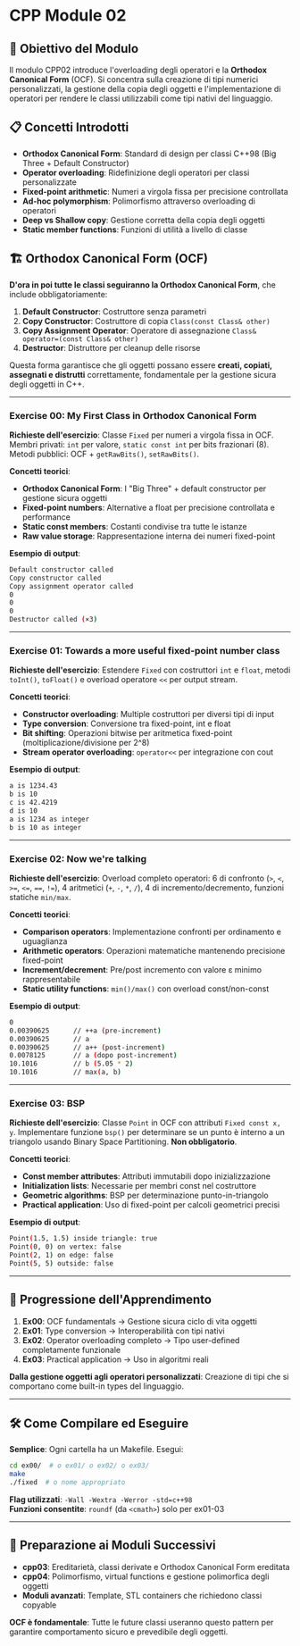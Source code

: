 # CPP Module 02

## 🎯 Obiettivo del Modulo

Il modulo CPP02 introduce l'overloading degli operatori e la **Orthodox Canonical Form** (OCF). Si concentra sulla creazione di tipi numerici personalizzati, la gestione della copia degli oggetti e l'implementazione di operatori per rendere le classi utilizzabili come tipi nativi del linguaggio.

## 📋 Concetti Introdotti

- **Orthodox Canonical Form**: Standard di design per classi C++98 (Big Three + Default Constructor)
- **Operator overloading**: Ridefinizione degli operatori per classi personalizzate
- **Fixed-point arithmetic**: Numeri a virgola fissa per precisione controllata
- **Ad-hoc polymorphism**: Polimorfismo attraverso overloading di operatori
- **Deep vs Shallow copy**: Gestione corretta della copia degli oggetti
- **Static member functions**: Funzioni di utilità a livello di classe

## 🏗️ Orthodox Canonical Form (OCF)

**D'ora in poi tutte le classi seguiranno la Orthodox Canonical Form**, che include obbligatoriamente:

1. **Default Constructor**: Costruttore senza parametri
2. **Copy Constructor**: Costruttore di copia `Class(const Class& other)`
3. **Copy Assignment Operator**: Operatore di assegnazione `Class& operator=(const Class& other)`
4. **Destructor**: Distruttore per cleanup delle risorse

Questa forma garantisce che gli oggetti possano essere **creati, copiati, assegnati e distrutti** correttamente, fondamentale per la gestione sicura degli oggetti in C++.

---

### Exercise 00: My First Class in Orthodox Canonical Form
**Richieste dell'esercizio**: Classe `Fixed` per numeri a virgola fissa in OCF. Membri privati: `int` per valore, `static const int` per bits frazionari (8). Metodi pubblici: OCF + `getRawBits()`, `setRawBits()`.

**Concetti teorici**:
- **Orthodox Canonical Form**: I "Big Three" + default constructor per gestione sicura oggetti
- **Fixed-point numbers**: Alternative a float per precisione controllata e performance
- **Static const members**: Costanti condivise tra tutte le istanze
- **Raw value storage**: Rappresentazione interna dei numeri fixed-point

**Esempio di output**:
```bash
Default constructor called
Copy constructor called
Copy assignment operator called
0
0
0
Destructor called (×3)
```

---

### Exercise 01: Towards a more useful fixed-point number class
**Richieste dell'esercizio**: Estendere `Fixed` con costruttori `int` e `float`, metodi `toInt()`, `toFloat()` e overload operatore `<<` per output stream.

**Concetti teorici**:
- **Constructor overloading**: Multiple costruttori per diversi tipi di input
- **Type conversion**: Conversione tra fixed-point, int e float
- **Bit shifting**: Operazioni bitwise per aritmetica fixed-point (moltiplicazione/divisione per 2^8)
- **Stream operator overloading**: `operator<<` per integrazione con cout

**Esempio di output**:
```bash
a is 1234.43
b is 10
c is 42.4219
d is 10
a is 1234 as integer
b is 10 as integer
```

---

### Exercise 02: Now we're talking
**Richieste dell'esercizio**: Overload completo operatori: 6 di confronto (`>`, `<`, `>=`, `<=`, `==`, `!=`), 4 aritmetici (`+`, `-`, `*`, `/`), 4 di incremento/decremento, funzioni statiche `min/max`.

**Concetti teorici**:
- **Comparison operators**: Implementazione confronti per ordinamento e uguaglianza
- **Arithmetic operators**: Operazioni matematiche mantenendo precisione fixed-point
- **Increment/decrement**: Pre/post incremento con valore ε minimo rappresentabile
- **Static utility functions**: `min()/max()` con overload const/non-const

**Esempio di output**:
```bash
0
0.00390625      // ++a (pre-increment)
0.00390625      // a
0.00390625      // a++ (post-increment)
0.0078125       // a (dopo post-increment)
10.1016         // b (5.05 * 2)
10.1016         // max(a, b)
```

---

### Exercise 03: BSP
**Richieste dell'esercizio**: Classe `Point` in OCF con attributi `Fixed const x, y`. Implementare funzione `bsp()` per determinare se un punto è interno a un triangolo usando Binary Space Partitioning. **Non obbligatorio**.

**Concetti teorici**:
- **Const member attributes**: Attributi immutabili dopo inizializzazione
- **Initialization lists**: Necessarie per membri const nel costruttore
- **Geometric algorithms**: BSP per determinazione punto-in-triangolo
- **Practical application**: Uso di fixed-point per calcoli geometrici precisi

**Esempio di output**:
```bash
Point(1.5, 1.5) inside triangle: true
Point(0, 0) on vertex: false
Point(2, 1) on edge: false
Point(5, 5) outside: false
```

---

## 🎯 Progressione dell'Apprendimento

1. **Ex00**: OCF fundamentals → Gestione sicura ciclo di vita oggetti
2. **Ex01**: Type conversion → Interoperabilità con tipi nativi
3. **Ex02**: Operator overloading completo → Tipo user-defined completamente funzionale
4. **Ex03**: Practical application → Uso in algoritmi reali

**Dalla gestione oggetti agli operatori personalizzati**: Creazione di tipi che si comportano come built-in types del linguaggio.

---

## 🛠️ Come Compilare ed Eseguire

**Semplice**: Ogni cartella ha un Makefile. Esegui:
```bash
cd ex00/  # o ex01/ o ex02/ o ex03/
make
./fixed  # o nome appropriato
```

**Flag utilizzati**: `-Wall -Wextra -Werror -std=c++98`  
**Funzioni consentite**: `roundf` (da `<cmath>`) solo per ex01-03

---

## 🎯 Preparazione ai Moduli Successivi

- **cpp03**: Ereditarietà, classi derivate e Orthodox Canonical Form ereditata
- **cpp04**: Polimorfismo, virtual functions e gestione polimorfica degli oggetti
- **Moduli avanzati**: Template, STL containers che richiedono classi copyable

**OCF è fondamentale**: Tutte le future classi useranno questo pattern per garantire comportamento sicuro e prevedibile degli oggetti.
